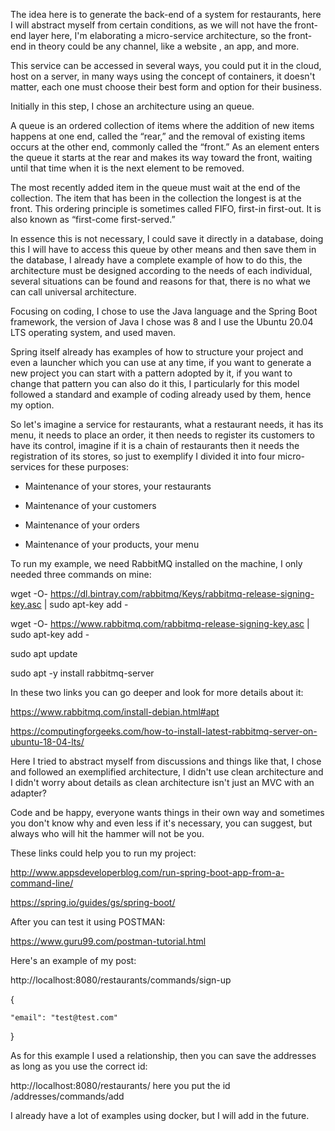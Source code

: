 The idea here is to generate the back-end of a system for restaurants, here I will abstract myself from certain conditions, as we will not have the front-end layer here, I'm elaborating a micro-service architecture, so the front-end in theory could be any channel, like a website , an app, and more.



This service can be accessed in several ways, you could put it in the cloud, host on a server, in many ways using the concept of containers, it doesn't matter, each one must choose their best form and option for their business.


Initially in this step, I chose an architecture using an queue.


A queue is an ordered collection of items where the addition of new items happens at one end, called the “rear,” and the removal of existing items occurs at the other end, commonly called the “front.” As an element enters the queue it starts at the rear and makes its way toward the front, waiting until that time when it is the next element to be removed.


The most recently added item in the queue must wait at the end of the collection. The item that has been in the collection the longest is at the front. This ordering principle is sometimes called FIFO, first-in first-out. It is also known as “first-come first-served.”


In essence this is not necessary, I could save it directly in a database, doing this I will have to access this queue by other means and then save them in the database, I already have a complete example of how to do this, the architecture must be designed according to the needs of each individual, several situations can be found and reasons for that, there is no what we can call universal architecture.


Focusing on coding, I chose to use the Java language and the Spring Boot framework, the version of Java I chose was 8 and I use the Ubuntu 20.04 LTS operating system, and used maven.


Spring itself already has examples of how to structure your project and even a launcher which you can use at any time, if you want to generate a new project you can start with a pattern adopted by it, if you want to change that pattern you can also do it this, I particularly for this model followed a standard and example of coding already used by them, hence my option.


So let's imagine a service for restaurants, what a restaurant needs, it has its menu, it needs to place an order, it then needs to register its customers to have its control, imagine if it is a chain of restaurants then it needs the registration of its stores, so just to exemplify I divided it into four micro-services for these purposes:


- Maintenance of your stores, your restaurants

- Maintenance of your customers

- Maintenance of your orders

- Maintenance of your products, your menu


To run my example, we need RabbitMQ installed on the machine, I only needed three commands on mine:


wget -O- https://dl.bintray.com/rabbitmq/Keys/rabbitmq-release-signing-key.asc | sudo apt-key add -

wget -O- https://www.rabbitmq.com/rabbitmq-release-signing-key.asc | sudo apt-key add -


sudo apt update

sudo apt -y install rabbitmq-server



In these two links you can go deeper and look for more details about it:



https://www.rabbitmq.com/install-debian.html#apt



https://computingforgeeks.com/how-to-install-latest-rabbitmq-server-on-ubuntu-18-04-lts/



Here I tried to abstract myself from discussions and things like that, I chose and followed an exemplified architecture, I didn't use clean architecture and I didn't worry about details as clean architecture isn't just an MVC with an adapter?


Code and be happy, everyone wants things in their own way and sometimes you don't know why and even less if it's necessary, you can suggest, but always who will hit the hammer will not be you.


These links could help you to run my project:



http://www.appsdeveloperblog.com/run-spring-boot-app-from-a-command-line/



https://spring.io/guides/gs/spring-boot/


After you can test it using POSTMAN:


https://www.guru99.com/postman-tutorial.html


Here's an example of my post:



http://localhost:8080/restaurants/commands/sign-up


{

    "email": "test@test.com"

}



As for this example I used a relationship, then you can save the addresses as long as you use the correct id:


http://localhost:8080/restaurants/ here you put the id /addresses/commands/add


I already have a lot of examples using docker, but I will add in the future.